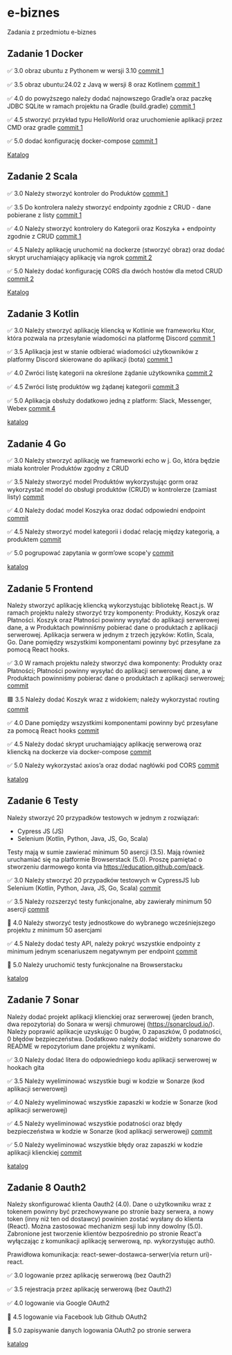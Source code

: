 # e-biznes

Zadania z przedmiotu e-biznes

## **Zadanie 1** Docker

✅ 3.0 obraz ubuntu z Pythonem w wersji 3.10 [commit 1](https://github.com/tomaszpakula/e-biznes/commit/8e7d3b017218db3459e5aa33c2ad5d9719d78071)

✅ 3.5 obraz ubuntu:24.02 z Javą w wersji 8 oraz Kotlinem [commit 1](https://github.com/tomaszpakula/e-biznes/commit/8e7d3b017218db3459e5aa33c2ad5d9719d78071)

✅ 4.0 do powyższego należy dodać najnowszego Gradle’a oraz paczkę JDBC
SQLite w ramach projektu na Gradle (build.gradle) [commit 1](https://github.com/tomaszpakula/e-biznes/commit/8e7d3b017218db3459e5aa33c2ad5d9719d78071)

✅ 4.5 stworzyć przykład typu HelloWorld oraz uruchomienie aplikacji
przez CMD oraz gradle [commit 1](https://github.com/tomaszpakula/e-biznes/commit/8e7d3b017218db3459e5aa33c2ad5d9719d78071)

✅ 5.0 dodać konfigurację docker-compose [commit 1](https://github.com/tomaszpakula/e-biznes/commit/8e7d3b017218db3459e5aa33c2ad5d9719d78071)

[Katalog](https://github.com/tomaszpakula/e-biznes/tree/main/zadanie1)

## **Zadanie 2** Scala

✅ 3.0  Należy stworzyć kontroler do Produktów [commit 1](https://github.com/tomaszpakula/e-biznes/commit/f68969f3d6a1dee978a7fb37545ff8f81d531df2)

✅ 3.5 Do kontrolera należy stworzyć endpointy zgodnie z CRUD - dane
pobierane z listy [commit 1](https://github.com/tomaszpakula/e-biznes/commit/f68969f3d6a1dee978a7fb37545ff8f81d531df2)

✅ 4.0 Należy stworzyć kontrolery do Kategorii oraz Koszyka + endpointy
zgodnie z CRUD [commit 1](https://github.com/tomaszpakula/e-biznes/commit/f68969f3d6a1dee978a7fb37545ff8f81d531df2)

✅ 4.5 Należy aplikację uruchomić na dockerze (stworzyć obraz) oraz dodać
skrypt uruchamiający aplikację via ngrok [commit 2](https://github.com/tomaszpakula/e-biznes/commit/c1b69220879ec359547e7d8192c4baf28bdaf86a)

✅ 5.0 Należy dodać konfigurację CORS dla dwóch hostów dla metod CRUD [commit 2](https://github.com/tomaszpakula/e-biznes/commit/c1b69220879ec359547e7d8192c4baf28bdaf86a)

[Katalog](https://github.com/tomaszpakula/e-biznes/tree/main/zadanie2)

## **Zadanie 3** Kotlin

✅ 3.0 Należy stworzyć aplikację kliencką w Kotlinie we frameworku Ktor, która pozwala na przesyłanie wiadomości na platformę Discord [commit 1](https://github.com/tomaszpakula/e-biznes/commit/1d663e2fdde759d5687a63b63b5cd884aeba9c7b)

✅  3.5 Aplikacja jest w stanie odbierać wiadomości użytkowników z platformy Discord skierowane do aplikacji (bota) [commit 1](https://github.com/tomaszpakula/e-biznes/commit/1d663e2fdde759d5687a63b63b5cd884aeba9c7b)

✅  4.0 Zwróci listę kategorii na określone żądanie użytkownika [commit 2](https://github.com/tomaszpakula/e-biznes/commit/c4c6bfc3430f09684658f379b4e17c8cb6146de9)

✅ 4.5 Zwróci listę produktów wg żądanej kategorii [commit 3](https://github.com/tomaszpakula/e-biznes/commit/2c16733b7e1eb8809376bea7dbaf1ee43bb90986)

✅ 5.0 Aplikacja obsłuży dodatkowo jedną z platform: Slack, Messenger, Webex [commit 4](https://github.com/tomaszpakula/e-biznes/commit/6cdbfd0261c530de5cac3217604a4bda83e1bdb5)

[katalog](https://github.com/tomaszpakula/e-biznes/tree/main/zadanie3)

## **Zadanie 4** Go

✅ 3.0 Należy stworzyć aplikację we frameworki echo w j. Go, która będzie miała kontroler Produktów zgodny z CRUD 

✅ 3.5 Należy stworzyć model Produktów wykorzystując gorm oraz wykorzystać model do obsługi produktów (CRUD) w kontrolerze (zamiast listy) [commit](https://github.com/tomaszpakula/e-biznes/commit/2d66f84fa1c4cc304bdb0c925410caf8664740b8)

✅ 4.0 Należy dodać model Koszyka oraz dodać odpowiedni endpoint [commit](https://github.com/tomaszpakula/e-biznes/commit/34d4402b1e2cdfff24eaa863aa9c27deb9011746)

✅ 4.5 Należy stworzyć model kategorii i dodać relację między kategorią, a produktem [commit](https://github.com/tomaszpakula/e-biznes/commit/2cb36be657b889fb1484a0551f3e85b5cbdb82ad)

✅  5.0 pogrupować zapytania w gorm’owe scope'y [commit](https://github.com/tomaszpakula/e-biznes/commit/2037e2871b8f388de51f71c23add41239e428e38)

[katalog](https://github.com/tomaszpakula/e-biznes/tree/main/zadanie4)


## **Zadanie 5** Frontend

Należy stworzyć aplikację kliencką wykorzystując bibliotekę React.js.
W ramach projektu należy stworzyć trzy komponenty: Produkty, Koszyk
oraz Płatności. Koszyk oraz Płatności powinny wysyłać do aplikacji
serwerowej dane, a w Produktach powinniśmy pobierać dane o produktach
z aplikacji serwerowej. Aplikacja serwera w jednym z trzech języków:
Kotlin, Scala, Go. Dane pomiędzy wszystkimi komponentami powinny być
przesyłane za pomocą React hooks.

✅ 3.0 W ramach projektu należy stworzyć dwa komponenty: Produkty oraz
Płatności; Płatności powinny wysyłać do aplikacji serwerowej dane, a w
Produktach powinniśmy pobierać dane o produktach z aplikacji
serwerowej; [commit](https://github.com/tomaszpakula/e-biznes/commit/d74bbeaacebce0ec0e4e3c24677ec07d45f13d82)

🟩 3.5 Należy dodać Koszyk wraz z widokiem; należy wykorzystać routing [commit](https://github.com/tomaszpakula/e-biznes/commit/a0a2f4742d7de75eee6125ec6aac51701ae11c47)

✅ 4.0 Dane pomiędzy wszystkimi komponentami powinny być przesyłane za
pomocą React hooks [commit](https://github.com/tomaszpakula/e-biznes/commit/a0a2f4742d7de75eee6125ec6aac51701ae11c47)

✅ 4.5 Należy dodać skrypt uruchamiający aplikację serwerową oraz
kliencką na dockerze via docker-compose [commit](https://github.com/tomaszpakula/e-biznes/commit/92723ac26fe01d23d0b628530ea7355dc24e7c5c)

✅ 5.0 Należy wykorzystać axios’a oraz dodać nagłówki pod CORS [commit](https://github.com/tomaszpakula/e-biznes/commit/92723ac26fe01d23d0b628530ea7355dc24e7c5c)

[katalog](https://github.com/tomaszpakula/e-biznes/tree/main/zadanie5)

## **Zadanie 6** Testy

Należy stworzyć 20 przypadków testowych w jednym z rozwiązań:

- Cypress JS (JS)
- Selenium (Kotlin, Python, Java, JS, Go, Scala)

Testy mają w sumie zawierać minimum 50 asercji (3.5). Mają również
uruchamiać się na platformie Browserstack (5.0). Proszę pamiętać o
stworzeniu darmowego konta via https://education.github.com/pack.

✅ 3.0 Należy stworzyć 20 przypadków testowych w CypressJS lub Selenium
(Kotlin, Python, Java, JS, Go, Scala) [commit](https://github.com/tomaszpakula/e-biznes/commit/e8d564106b1e62a84e3328b0368829f62a08b321)

✅ 3.5 Należy rozszerzyć testy funkcjonalne, aby zawierały minimum 50 asercji [commit](https://github.com/tomaszpakula/e-biznes/commit/e8d564106b1e62a84e3328b0368829f62a08b321)

🔲 4.0 Należy stworzyć testy jednostkowe do wybranego wcześniejszego
projektu z minimum 50 asercjami

✅ 4.5 Należy dodać testy API, należy pokryć wszystkie endpointy z
minimum jednym scenariuszem negatywnym per endpoint [commit](https://github.com/tomaszpakula/e-biznes/commit/1ed5726daba17ab0dc79e96ed615e407b8b8c246)

🔲 5.0 Należy uruchomić testy funkcjonalne na Browserstacku

[katalog](https://github.com/tomaszpakula/e-biznes/tree/main/zadanie6)

## **Zadanie 7** Sonar

Należy dodać projekt aplikacji klienckiej oraz serwerowej (jeden
branch, dwa repozytoria) do Sonara w wersji chmurowej
(https://sonarcloud.io/). Należy poprawić aplikacje uzyskując 0 bugów,
0 zapaszków, 0 podatności, 0 błędów bezpieczeństwa. Dodatkowo należy
dodać widżety sonarowe do README w repozytorium dane projektu z
wynikami.

✅ 3.0 Należy dodać litera do odpowiedniego kodu aplikacji serwerowej w
hookach gita

✅ 3.5 Należy wyeliminować wszystkie bugi w kodzie w Sonarze (kod
aplikacji serwerowej)

✅ 4.0 Należy wyeliminować wszystkie zapaszki w kodzie w Sonarze (kod
aplikacji serwerowej)

✅ 4.5 Należy wyeliminować wszystkie podatności oraz błędy bezpieczeństwa
w kodzie w Sonarze (kod aplikacji serwerowej) [commit](https://github.com/tomaszpakula/e-biznes-server/commit/3e54668c3e1217bcce4b9cd2756ecd4a64b29007)

✅ 5.0 Należy wyeliminować wszystkie błędy oraz zapaszki w kodzie
aplikacji klienckiej [commit](https://github.com/tomaszpakula/e-biznes-client/commit/a52f9fdabad4e0d3b4a5de0794c38021189ba7c1)

[katalog](https://github.com/tomaszpakula/e-biznes/tree/main/zadanie7)



## **Zadanie 8** Oauth2

Należy skonfigurować klienta Oauth2 (4.0). Dane o użytkowniku wraz z
tokenem powinny być przechowywane po stronie bazy serwera, a nowy
token (inny niż ten od dostawcy) powinien zostać wysłany do klienta
(React). Można zastosować mechanizm sesji lub inny dowolny (5.0).
Zabronione jest tworzenie klientów bezpośrednio po stronie React'a
wyłączając z komunikacji aplikację serwerową, np. wykorzystując auth0.

Prawidłowa komunikacja: react-sewer-dostawca-serwer(via return
uri)-react.

✅ 3.0 logowanie przez aplikację serwerową (bez Oauth2)

✅ 3.5 rejestracja przez aplikację serwerową (bez Oauth2)

✅ 4.0 logowanie via Google OAuth2

🔲 4.5 logowanie via Facebook lub Github OAuth2

🔲 5.0 zapisywanie danych logowania OAuth2 po stronie serwera

[katalog](https://github.com/tomaszpakula/e-biznes/tree/main/zadanie8)